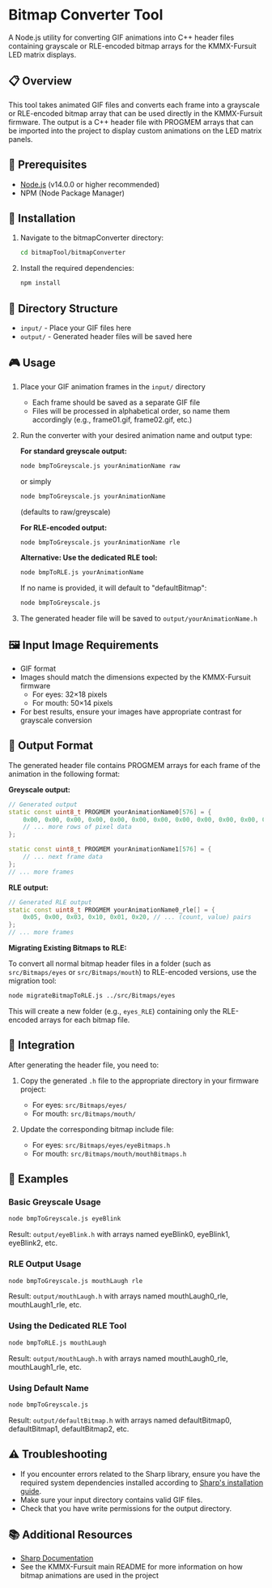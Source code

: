 # Bitmap Converter Tool

A Node.js utility for converting GIF animations into C++ header files containing grayscale or RLE-encoded bitmap arrays for the KMMX-Fursuit LED matrix displays.

## 📋 Overview

This tool takes animated GIF files and converts each frame into a grayscale or RLE-encoded bitmap array that can be used directly in the KMMX-Fursuit firmware. The output is a C++ header file with PROGMEM arrays that can be imported into the project to display custom animations on the LED matrix panels.

## 🔧 Prerequisites

- [Node.js](https://nodejs.org/) (v14.0.0 or higher recommended)
- NPM (Node Package Manager)

## 🚀 Installation

1. Navigate to the bitmapConverter directory:

   ```sh
   cd bitmapTool/bitmapConverter
   ```

1. Install the required dependencies:

   ```sh
   npm install
   ```

## 📁 Directory Structure

- `input/` - Place your GIF files here
- `output/` - Generated header files will be saved here

## 🎮 Usage

1. Place your GIF animation frames in the `input/` directory
   - Each frame should be saved as a separate GIF file
   - Files will be processed in alphabetical order, so name them accordingly (e.g., frame01.gif, frame02.gif, etc.)

1. Run the converter with your desired animation name and output type:

   **For standard greyscale output:**

   ```sh
   node bmpToGreyscale.js yourAnimationName raw
   ```

   or simply

   ```sh
   node bmpToGreyscale.js yourAnimationName
   ```

   (defaults to raw/greyscale)

   **For RLE-encoded output:**

   ```sh
   node bmpToGreyscale.js yourAnimationName rle
   ```

   **Alternative: Use the dedicated RLE tool:**

   ```sh
   node bmpToRLE.js yourAnimationName
   ```

   If no name is provided, it will default to "defaultBitmap":

   ```sh
   node bmpToGreyscale.js
   ```

1. The generated header file will be saved to `output/yourAnimationName.h`

## 🖼️ Input Image Requirements

- GIF format
- Images should match the dimensions expected by the KMMX-Fursuit firmware
  - For eyes: 32×18 pixels
  - For mouth: 50×14 pixels
- For best results, ensure your images have appropriate contrast for grayscale conversion

## 📄 Output Format

The generated header file contains PROGMEM arrays for each frame of the animation in the following format:

**Greyscale output:**

```cpp
// Generated output
static const uint8_t PROGMEM yourAnimationName0[576] = {
    0x00, 0x00, 0x00, 0x00, 0x00, 0x00, 0x00, 0x00, 0x00, 0x00, 0x00, 0x00, 0x00, 0x00, 0x00, 0x00,
    // ... more rows of pixel data
};

static const uint8_t PROGMEM yourAnimationName1[576] = {
    // ... next frame data
};
// ... more frames
```

**RLE output:**

```cpp
// Generated RLE output
static const uint8_t PROGMEM yourAnimationName0_rle[] = {
    0x05, 0x00, 0x03, 0x10, 0x01, 0x20, // ... (count, value) pairs
};
// ... more frames
```

**Migrating Existing Bitmaps to RLE:**

To convert all normal bitmap header files in a folder (such as `src/Bitmaps/eyes` or `src/Bitmaps/mouth`) to RLE-encoded versions, use the migration tool:

```sh
node migrateBitmapToRLE.js ../src/Bitmaps/eyes
```

This will create a new folder (e.g., `eyes_RLE`) containing only the RLE-encoded arrays for each bitmap file.

## 🔄 Integration

After generating the header file, you need to:

1. Copy the generated `.h` file to the appropriate directory in your firmware project:
   - For eyes: `src/Bitmaps/eyes/`
   - For mouth: `src/Bitmaps/mouth/`

1. Update the corresponding bitmap include file:
   - For eyes: `src/Bitmaps/eyes/eyeBitmaps.h`
   - For mouth: `src/Bitmaps/mouth/mouthBitmaps.h`

## 📝 Examples

### Basic Greyscale Usage

```sh
node bmpToGreyscale.js eyeBlink
```

Result: `output/eyeBlink.h` with arrays named eyeBlink0, eyeBlink1, eyeBlink2, etc.

### RLE Output Usage

```sh
node bmpToGreyscale.js mouthLaugh rle
```

Result: `output/mouthLaugh.h` with arrays named mouthLaugh0_rle, mouthLaugh1_rle, etc.

### Using the Dedicated RLE Tool

```sh
node bmpToRLE.js mouthLaugh
```

Result: `output/mouthLaugh.h` with arrays named mouthLaugh0_rle, mouthLaugh1_rle, etc.

### Using Default Name

```sh
node bmpToGreyscale.js
```

Result: `output/defaultBitmap.h` with arrays named defaultBitmap0, defaultBitmap1, defaultBitmap2, etc.

## ⚠️ Troubleshooting

- If you encounter errors related to the Sharp library, ensure you have the required system dependencies installed according to [Sharp's installation guide](https://sharp.pixelplumbing.com/install).
- Make sure your input directory contains valid GIF files.
- Check that you have write permissions for the output directory.

## 📚 Additional Resources

- [Sharp Documentation](https://sharp.pixelplumbing.com/)
- See the KMMX-Fursuit main README for more information on how bitmap animations are used in the project
